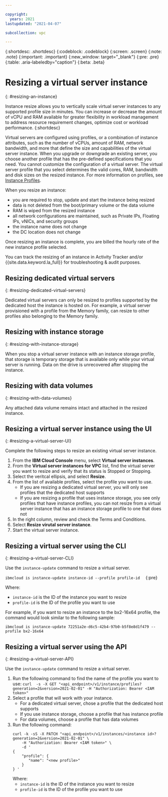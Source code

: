 ```yaml
---

copyright:
  years: 2021
lastupdated: "2021-04-07"

subcollection: vpc

---
```


{:shortdesc: .shortdesc}
{:codeblock: .codeblock}
{:screen: .screen}
{:note: .note}
{:important: .important}
{:new_window: target="_blank"}
{:pre: .pre}
{:table: .aria-labeledby="caption"}
{:beta: .beta}


# Resizing a virtual server instance
{: #resizing-an-instance}

Instance resize allows you to vertically scale virtual server instances to any supported profile size in minutes. You can increase or decrease the amount of vCPU and RAM available for greater flexibility in workload management to address resource requirement changes, optimize cost or workload performance.
{:shortdesc}

Virtual servers are configured using profiles, or a combination of instance attributes, such as the number of vCPUs, amount of RAM, network bandwidth, and more that define the size and capabilities of the virtual server instance.
When you upgrade or downgrade an existing server, you choose another profile that has the pre-defined specifications that you need. You cannot customize the configuration of a virtual server. The virtual server profile that you select determines the valid cores, RAM, bandwidth and disk sizes on the resized instance. For more information on profiles, see [Instance Profiles](/docs/vpc?topic=vpc-profiles).

When you resize an instance:
* you are required to stop, update and start the instance being resized
* data is not deleted from the boot/primary volume or the data volume
* RAM is wiped from the resized instance
* all network configurations are maintained, such as Private IPs, Floating IPs, vNICs, and security groups
* the instance name does not change
* the DC location does not change

Once resizing an instance is complete, you are billed the hourly rate of the new instance profile selected.

You can track the resizing of an instance in Activity Tracker and/or {{site.data.keyword.la_full}} for troubleshooting & audit purposes.

## Resizing dedicated virtual servers
{: #resizing-dedicated-virtual-servers}

Dedicated virtual servers can only be resized to profiles supported by the dedicated host the instance is hosted on. For example, a virtual server provisioned with a profile from the Memory family, can resize to other profiles also belonging to the Memory family.

## Resizing with instance storage
{: #resizing-with-instance-storage}

When you stop a virtual server instance with an instance storage profile, that storage is temporary storage that is available only while your virtual server is running. Data on the drive is unrecovered after stopping the instance.

## Resizing with data volumes
{: #resizing-with-data-volumes}

Any attached data volume remains intact and attached in the resized instance.

## Resizing a virtual server instance using the UI
{: #resizing-a-virtual-server-UI}

Complete the following steps to resize an existing virtual server instance.

1. From the **IBM Cloud Console** menu, select **Virtual server instances**.
2. From the **Virtual server instances for VPC** list, find the virtual server you want to resize and verify that its status is Stopped or Stopping.
3. Select the veritcal ellipsis, and select **Resize**.
4. From the list of available profiles, select the profile you want to use.
    * If you are resizing a dedicated virtual server, you will only see profiles that the dedicated host supports
    * If you are resizing a profile that uses instance storage, you see only profiles that have instance profiles, you can not resize from a virtual server instance that has an instance storage profile to one that does not
5. In the right column, review and check the Terms and Conditions.
6. Select **Resize virutal server instance**.
7. Start the virtual server instance.

## Resizing a virtual server using the CLI
{: #resizing-a-virtual-server-CLI}

Use the `instance-update` command to resize a virtual server.

```ibmcloud is instance-update instance-id --profile profile-id  ```
{:pre}

Where:
* `instance-id` is the ID of the instance you want to resize
* `profile-id` is the ID of the profile you want to use

For example, if you want to resize an instance to the bx2-16x64 profile, the command would look similar to the following sample:

```ibmcloud is instance-update 72251a2e-d6c5-42b4-97b0-b5f8e8d1f479 --profile bx2-16x64```

## Resizing a virtual server using the API
{: #resizing-a-virtual-server-API}

Use the `instance-update` command to resize a virtual server.



1. Run the following command to find the name of the profile you want to use:
   ```curl  -s -X GET "<api_endpoint>/v1/instance/profiles?generation=2&version=2021-02-01" -H "Authorization: Bearer <IAM token>" ```
2. Select a profile that will work with your instance.
    * For a dedicated virtual server, chose a profile that the dedicated host supports
    * If you use instance storage, choose a profile that has instance profile
    * For data volumes, choose a profile that has data volumes
3. Run the following command:
   ```
   curl -k -sS -X PATCH "<api_endpoint>/v1/instances/<instance id>?generation=2&version=2021-02-01" \
       -H "Authorization: Bearer <IAM token>" \
       -d '
   {
       "profile": {
          "name": "<new profile>"
       }
   } '
   ```
   Where:
      * `instance-id` is the ID of the instance you want to resize
      * `profile-id` is the ID of the profile you want to use

